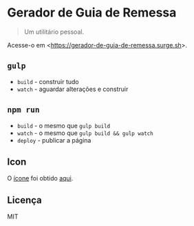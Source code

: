 Gerador de Guia de Remessa
==========================

> Um utilitário pessoal.

Acesse-o em &lt;https://gerador-de-guia-de-remessa.surge.sh&gt;.

`gulp`
------

- `build` - construir tudo
- `watch` - aguardar alterações e construir

`npm run`
---------

- `build` - o mesmo que `gulp build`
- `watch` - o mesmo que `gulp build && gulp watch`
- `deploy` - publicar a página

Icon
----

O [ícone](./src/favicon.ico) foi obtido [aqui](https://goo.gl/gYrVSu).

Licença
-------

MIT
